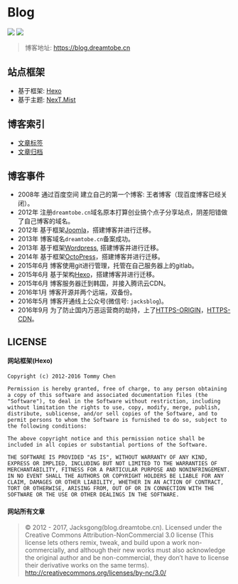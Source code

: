 # Blog

![](https://img.shields.io/badge/Blog-hexo-orange.svg) ![](https://img.shields.io/badge/Blog-dreamtobe.cn-blue.svg)

> 博客地址: https://blog.dreamtobe.cn

## 站点框架

- 基于框架: [Hexo](https://github.com/hexojs/hexo)
- 基于主题: [NexT.Mist](https://github.com/iissnan/hexo-theme-next)

## 博客索引

- [文章标签](https://blog.dreamtobe.cn/tags/)
- [文章归档](https://blog.dreamtobe.cn/archives/)

## 博客事件

- 2008年 通过百度空间 建立自己的第一个博客: 王者博客（现百度博客已经关闭）。
- 2012年 注册`dreamtobe.cn`域名原本打算创业搞个点子分享站点，阴差阳错做了自己博客的域名。
- 2012年 基于框架[Joomla](http://www.joomla.cn/)，搭建博客并进行迁移。
- 2013年 博客域名`dreamtobe.cn`备案成功。
- 2013年 基于框架[Wordpress](https://cn.wordpress.org/), 搭建博客并进行迁移。
- 2014年 基于框架[OctoPress](http://octopress.org/)，搭建博客并进行迁移。
- 2015年6月 博客使用git进行管理，托管在自己服务器上的gitlab。
- 2015年6月 基于架构[Hexo](https://github.com/hexojs/hexo)，搭建博客并进行迁移。
- 2015年6月 博客服务器迁到韩国，并接入腾讯云CDN。
- 2016年1月 博客开源并两个远端，双备份。
- 2016年5月 博客开通线上公众号(微信号: `jacksblog`)。
- 2016年9月 为了防止国内万恶运营商的劫持，上了[HTTPS-ORIGIN](https://www.ssllabs.com/ssltest/analyze.html?d=blog.jacksgong.com)，[HTTPS-CDN](https://www.ssllabs.com/ssltest/analyze.html?d=blog.dreamtobe.cn)。


## LICENSE

#### 网站框架(Hexo)

```
Copyright (c) 2012-2016 Tommy Chen

Permission is hereby granted, free of charge, to any person obtaining a copy of this software and associated documentation files (the "Software"), to deal in the Software without restriction, including without limitation the rights to use, copy, modify, merge, publish, distribute, sublicense, and/or sell copies of the Software, and to permit persons to whom the Software is furnished to do so, subject to the following conditions:

The above copyright notice and this permission notice shall be included in all copies or substantial portions of the Software.

THE SOFTWARE IS PROVIDED "AS IS", WITHOUT WARRANTY OF ANY KIND, EXPRESS OR IMPLIED, INCLUDING BUT NOT LIMITED TO THE WARRANTIES OF MERCHANTABILITY, FITNESS FOR A PARTICULAR PURPOSE AND NONINFRINGEMENT. IN NO EVENT SHALL THE AUTHORS OR COPYRIGHT HOLDERS BE LIABLE FOR ANY CLAIM, DAMAGES OR OTHER LIABILITY, WHETHER IN AN ACTION OF CONTRACT, TORT OR OTHERWISE, ARISING FROM, OUT OF OR IN CONNECTION WITH THE SOFTWARE OR THE USE OR OTHER DEALINGS IN THE SOFTWARE.
```



#### 网站所有文章

> © 2012 - 2017, Jacksgong(blog.dreamtobe.cn). Licensed under the Creative Commons Attribution-NonCommercial 3.0 license (This license lets others remix, tweak, and build upon a work non-commercially, and although their new works must also acknowledge the original author and be non-commercial, they don’t have to license their derivative works on the same terms). http://creativecommons.org/licenses/by-nc/3.0/
